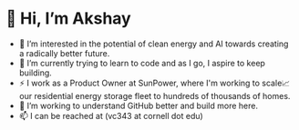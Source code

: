# 👋 Hi, I’m Akshay
- 👀 I’m interested in the potential of clean energy and AI towards creating a radically better future.
- 🌱 I’m currently trying to learn to code and as I go, I aspire to keep building.
- ⚡ I work as a Product Owner at SunPower, where I'm working to scale📈 our residential energy storage fleet to hundreds of thousands of homes. 
- 💞️ I’m working to understand GitHub better and build more here.
- 📫 I can be reached at (vc343 at cornell dot edu)

<!---
akshayvkt/akshayvkt is a ✨ special ✨ repository because its `README.md` (this file) appears on your GitHub profile.
You can click the Preview link to take a look at your changes.
--->
